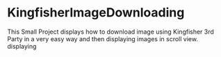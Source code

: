 # KingfisherImageDownloading
This Small Project displays how to download image using Kingfisher 3rd Party in a very easy way and then displaying images in scroll view. displaying 
